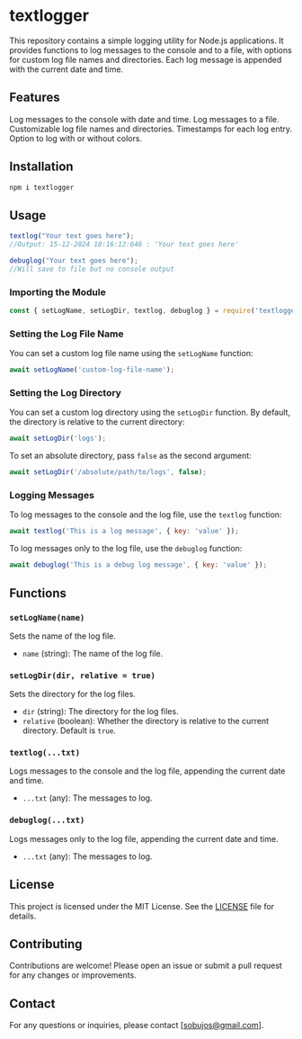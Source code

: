 # textlogger
This repository contains a simple logging utility for Node.js applications. It provides functions to log messages to the console and to a file, with options for custom log file names and directories. Each log message is appended with the current date and time.

## Features
Log messages to the console with date and time.
Log messages to a file.
Customizable log file names and directories.
Timestamps for each log entry.
Option to log with or without colors.

## Installation
```javascript
npm i textlogger
```

## Usage
```javascript
textlog("Your text goes here");
//Output: 15-12-2024 18:16:12:646 : 'Your text goes here'

debuglog("Your text goes here");
//Will save to file but no console output
```

### Importing the Module

```javascript
const { setLogName, setLogDir, textlog, debuglog } = require('textlogger');
```

### Setting the Log File Name

You can set a custom log file name using the `setLogName` function:

```javascript
await setLogName('custom-log-file-name');
```

### Setting the Log Directory

You can set a custom log directory using the `setLogDir` function. By default, the directory is relative to the current directory:

```javascript
await setLogDir('logs');
```

To set an absolute directory, pass `false` as the second argument:

```javascript
await setLogDir('/absolute/path/to/logs', false);
```

### Logging Messages

To log messages to the console and the log file, use the `textlog` function:

```javascript
await textlog('This is a log message', { key: 'value' });
```

To log messages only to the log file, use the `debuglog` function:

```javascript
await debuglog('This is a debug log message', { key: 'value' });
```

## Functions

### `setLogName(name)`

Sets the name of the log file.

- `name` (string): The name of the log file.

### `setLogDir(dir, relative = true)`

Sets the directory for the log files.

- `dir` (string): The directory for the log files.
- `relative` (boolean): Whether the directory is relative to the current directory. Default is `true`.

### `textlog(...txt)`

Logs messages to the console and the log file, appending the current date and time.

- `...txt` (any): The messages to log.

### `debuglog(...txt)`

Logs messages only to the log file, appending the current date and time.

- `...txt` (any): The messages to log.

## License

This project is licensed under the MIT License. See the [LICENSE](LICENSE) file for details.

## Contributing

Contributions are welcome! Please open an issue or submit a pull request for any changes or improvements.

## Contact

For any questions or inquiries, please contact [sobujos@gmail.com].